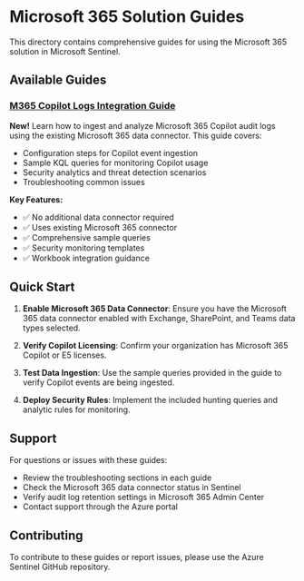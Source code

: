 # Microsoft 365 Solution Guides

This directory contains comprehensive guides for using the Microsoft 365 solution in Microsoft Sentinel.

## Available Guides

### [M365 Copilot Logs Integration Guide](M365-Copilot-Logs.md)
**New!** Learn how to ingest and analyze Microsoft 365 Copilot audit logs using the existing Microsoft 365 data connector. This guide covers:

- Configuration steps for Copilot event ingestion
- Sample KQL queries for monitoring Copilot usage
- Security analytics and threat detection scenarios
- Troubleshooting common issues

**Key Features:**
- ✅ No additional data connector required
- ✅ Uses existing Microsoft 365 connector
- ✅ Comprehensive sample queries
- ✅ Security monitoring templates
- ✅ Workbook integration guidance

## Quick Start

1. **Enable Microsoft 365 Data Connector**: Ensure you have the Microsoft 365 data connector enabled with Exchange, SharePoint, and Teams data types selected.

2. **Verify Copilot Licensing**: Confirm your organization has Microsoft 365 Copilot or E5 licenses.

3. **Test Data Ingestion**: Use the sample queries provided in the guide to verify Copilot events are being ingested.

4. **Deploy Security Rules**: Implement the included hunting queries and analytic rules for monitoring.

## Support

For questions or issues with these guides:
- Review the troubleshooting sections in each guide
- Check the Microsoft 365 data connector status in Sentinel
- Verify audit log retention settings in Microsoft 365 Admin Center
- Contact support through the Azure portal

## Contributing

To contribute to these guides or report issues, please use the Azure Sentinel GitHub repository.